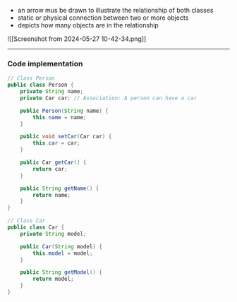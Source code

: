 - an arrow mus be drawn to illustrate the relationship of both classes
- static or physical connection between two or more objects
- depicts how many objects are in the relationship
 
![[Screenshot from 2024-05-27 10-42-34.png]]


---

### Code implementation
```Java
// Class Person
public class Person {
    private String name;
    private Car car; // Association: A person can have a car

    public Person(String name) {
        this.name = name;
    }

    public void setCar(Car car) {
        this.car = car;
    }

    public Car getCar() {
        return car;
    }

    public String getName() {
        return name;
    }
}

// Class Car
public class Car {
    private String model;

    public Car(String model) {
        this.model = model;
    }

    public String getModel() {
        return model;
    }
}

```